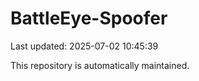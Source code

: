 # BattleEye-Spoofer

Last updated: 2025-07-02 10:45:39

This repository is automatically maintained.

